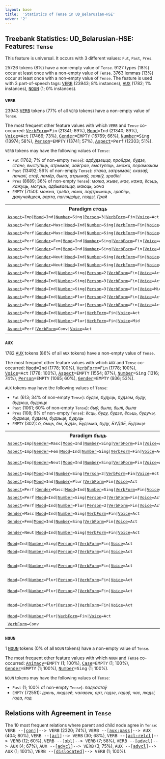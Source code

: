 ```yaml
---
layout: base
title:  'Statistics of Tense in UD_Belarusian-HSE'
udver: '2'
---
```


## Treebank Statistics: UD_Belarusian-HSE: Features: `Tense`

This feature is universal.
It occurs with 3 different values: `Fut`, `Past`, `Pres`.

25726 tokens (8%) have a non-empty value of `Tense`.
9127 types (18%) occur at least once with a non-empty value of `Tense`.
3763 lemmas (13%) occur at least once with a non-empty value of `Tense`.
The feature is used with 3 part-of-speech tags: <tt><a href="be_hse-pos-VERB.html">VERB</a></tt> (23943; 8% instances), <tt><a href="be_hse-pos-AUX.html">AUX</a></tt> (1782; 1% instances), <tt><a href="be_hse-pos-NOUN.html">NOUN</a></tt> (1; 0% instances).

### `VERB`

23943 <tt><a href="be_hse-pos-VERB.html">VERB</a></tt> tokens (77% of all `VERB` tokens) have a non-empty value of `Tense`.

The most frequent other feature values with which `VERB` and `Tense` co-occurred: <tt><a href="be_hse-feat-VerbForm.html">VerbForm</a></tt><tt>=Fin</tt> (21341; 89%), <tt><a href="be_hse-feat-Mood.html">Mood</a></tt><tt>=Ind</tt> (21340; 89%), <tt><a href="be_hse-feat-Voice.html">Voice</a></tt><tt>=Act</tt> (17466; 73%), <tt><a href="be_hse-feat-Gender.html">Gender</a></tt><tt>=EMPTY</tt> (15769; 66%), <tt><a href="be_hse-feat-Number.html">Number</a></tt><tt>=Sing</tt> (13974; 58%), <tt><a href="be_hse-feat-Person.html">Person</a></tt><tt>=EMPTY</tt> (13741; 57%), <tt><a href="be_hse-feat-Aspect.html">Aspect</a></tt><tt>=Perf</tt> (12303; 51%).

`VERB` tokens may have the following values of `Tense`:

* `Fut` (1762; 7% of non-empty `Tense`): <em>адбудзецца, пройдзе, будзе, стане, выступіць, атрымае, зайграе, выступяць, зможа, пераможам</em>
* `Past` (13492; 56% of non-empty `Tense`): <em>стала, затрымалі, сказаў, пачалі, стаў, памёр, было, атрымаў, заявіў, зрабілі</em>
* `Pres` (8689; 36% of non-empty `Tense`): <em>можа, жыве, мае, кажа, ёсьць, кажуць, могуць, адбываецца, маюць, хоча</em>
* `EMPTY` (7150): <em>можна, трэба, няма, падтрымаць, зрабіць, далучайцеся, варта, паглядзіце, глядзі, Грай</em>

<table>
  <tr><th>Paradigm <i>стаць</i></th><th><tt>Pres</tt></th><th><tt>Fut</tt></th><th><tt>Past</tt></th></tr>
  <tr><td><tt><tt><a href="be_hse-feat-Aspect.html">Aspect</a></tt><tt>=Imp</tt>|<tt><a href="be_hse-feat-Mood.html">Mood</a></tt><tt>=Ind</tt>|<tt><a href="be_hse-feat-Number.html">Number</a></tt><tt>=Sing</tt>|<tt><a href="be_hse-feat-Person.html">Person</a></tt><tt>=3</tt>|<tt><a href="be_hse-feat-VerbForm.html">VerbForm</a></tt><tt>=Fin</tt>|<tt><a href="be_hse-feat-Voice.html">Voice</a></tt><tt>=Act</tt></tt></td><td><em>стане</em></td><td></td><td></td></tr>
  <tr><td><tt><tt><a href="be_hse-feat-Aspect.html">Aspect</a></tt><tt>=Perf</tt>|<tt><a href="be_hse-feat-Gender.html">Gender</a></tt><tt>=Masc</tt>|<tt><a href="be_hse-feat-Mood.html">Mood</a></tt><tt>=Ind</tt>|<tt><a href="be_hse-feat-Number.html">Number</a></tt><tt>=Sing</tt>|<tt><a href="be_hse-feat-VerbForm.html">VerbForm</a></tt><tt>=Fin</tt>|<tt><a href="be_hse-feat-Voice.html">Voice</a></tt><tt>=Act</tt></tt></td><td></td><td></td><td><em>стаў</em></td></tr>
  <tr><td><tt><tt><a href="be_hse-feat-Aspect.html">Aspect</a></tt><tt>=Perf</tt>|<tt><a href="be_hse-feat-Gender.html">Gender</a></tt><tt>=Masc</tt>|<tt><a href="be_hse-feat-Mood.html">Mood</a></tt><tt>=Ind</tt>|<tt><a href="be_hse-feat-Number.html">Number</a></tt><tt>=Sing</tt>|<tt><a href="be_hse-feat-VerbForm.html">VerbForm</a></tt><tt>=Fin</tt>|<tt><a href="be_hse-feat-Voice.html">Voice</a></tt><tt>=Mid</tt></tt></td><td></td><td></td><td><em>стаў</em></td></tr>
  <tr><td><tt><tt><a href="be_hse-feat-Aspect.html">Aspect</a></tt><tt>=Perf</tt>|<tt><a href="be_hse-feat-Gender.html">Gender</a></tt><tt>=Fem</tt>|<tt><a href="be_hse-feat-Mood.html">Mood</a></tt><tt>=Ind</tt>|<tt><a href="be_hse-feat-Number.html">Number</a></tt><tt>=Sing</tt>|<tt><a href="be_hse-feat-VerbForm.html">VerbForm</a></tt><tt>=Fin</tt>|<tt><a href="be_hse-feat-Voice.html">Voice</a></tt><tt>=Act</tt></tt></td><td></td><td></td><td><em>стала</em></td></tr>
  <tr><td><tt><tt><a href="be_hse-feat-Aspect.html">Aspect</a></tt><tt>=Perf</tt>|<tt><a href="be_hse-feat-Gender.html">Gender</a></tt><tt>=Fem</tt>|<tt><a href="be_hse-feat-Mood.html">Mood</a></tt><tt>=Ind</tt>|<tt><a href="be_hse-feat-Number.html">Number</a></tt><tt>=Sing</tt>|<tt><a href="be_hse-feat-VerbForm.html">VerbForm</a></tt><tt>=Fin</tt>|<tt><a href="be_hse-feat-Voice.html">Voice</a></tt><tt>=Mid</tt></tt></td><td></td><td></td><td><em>стала</em></td></tr>
  <tr><td><tt><tt><a href="be_hse-feat-Aspect.html">Aspect</a></tt><tt>=Perf</tt>|<tt><a href="be_hse-feat-Gender.html">Gender</a></tt><tt>=Neut</tt>|<tt><a href="be_hse-feat-Mood.html">Mood</a></tt><tt>=Ind</tt>|<tt><a href="be_hse-feat-Number.html">Number</a></tt><tt>=Sing</tt>|<tt><a href="be_hse-feat-VerbForm.html">VerbForm</a></tt><tt>=Fin</tt>|<tt><a href="be_hse-feat-Voice.html">Voice</a></tt><tt>=Act</tt></tt></td><td></td><td></td><td><em>стала</em></td></tr>
  <tr><td><tt><tt><a href="be_hse-feat-Aspect.html">Aspect</a></tt><tt>=Perf</tt>|<tt><a href="be_hse-feat-Gender.html">Gender</a></tt><tt>=Neut</tt>|<tt><a href="be_hse-feat-Mood.html">Mood</a></tt><tt>=Ind</tt>|<tt><a href="be_hse-feat-Number.html">Number</a></tt><tt>=Sing</tt>|<tt><a href="be_hse-feat-VerbForm.html">VerbForm</a></tt><tt>=Fin</tt>|<tt><a href="be_hse-feat-Voice.html">Voice</a></tt><tt>=Mid</tt></tt></td><td></td><td></td><td><em>стала</em></td></tr>
  <tr><td><tt><tt><a href="be_hse-feat-Aspect.html">Aspect</a></tt><tt>=Perf</tt>|<tt><a href="be_hse-feat-Mood.html">Mood</a></tt><tt>=Ind</tt>|<tt><a href="be_hse-feat-Number.html">Number</a></tt><tt>=Sing</tt>|<tt><a href="be_hse-feat-Person.html">Person</a></tt><tt>=2</tt>|<tt><a href="be_hse-feat-VerbForm.html">VerbForm</a></tt><tt>=Fin</tt>|<tt><a href="be_hse-feat-Voice.html">Voice</a></tt><tt>=Act</tt></tt></td><td></td><td><em>станеш</em></td><td></td></tr>
  <tr><td><tt><tt><a href="be_hse-feat-Aspect.html">Aspect</a></tt><tt>=Perf</tt>|<tt><a href="be_hse-feat-Mood.html">Mood</a></tt><tt>=Ind</tt>|<tt><a href="be_hse-feat-Number.html">Number</a></tt><tt>=Sing</tt>|<tt><a href="be_hse-feat-Person.html">Person</a></tt><tt>=3</tt>|<tt><a href="be_hse-feat-VerbForm.html">VerbForm</a></tt><tt>=Fin</tt>|<tt><a href="be_hse-feat-Voice.html">Voice</a></tt><tt>=Act</tt></tt></td><td></td><td><em>стане</em></td><td></td></tr>
  <tr><td><tt><tt><a href="be_hse-feat-Aspect.html">Aspect</a></tt><tt>=Perf</tt>|<tt><a href="be_hse-feat-Mood.html">Mood</a></tt><tt>=Ind</tt>|<tt><a href="be_hse-feat-Number.html">Number</a></tt><tt>=Sing</tt>|<tt><a href="be_hse-feat-Person.html">Person</a></tt><tt>=3</tt>|<tt><a href="be_hse-feat-VerbForm.html">VerbForm</a></tt><tt>=Fin</tt>|<tt><a href="be_hse-feat-Voice.html">Voice</a></tt><tt>=Mid</tt></tt></td><td></td><td><em>стане</em></td><td></td></tr>
  <tr><td><tt><tt><a href="be_hse-feat-Aspect.html">Aspect</a></tt><tt>=Perf</tt>|<tt><a href="be_hse-feat-Mood.html">Mood</a></tt><tt>=Ind</tt>|<tt><a href="be_hse-feat-Number.html">Number</a></tt><tt>=Plur</tt>|<tt><a href="be_hse-feat-Person.html">Person</a></tt><tt>=2</tt>|<tt><a href="be_hse-feat-VerbForm.html">VerbForm</a></tt><tt>=Fin</tt>|<tt><a href="be_hse-feat-Voice.html">Voice</a></tt><tt>=Act</tt></tt></td><td></td><td><em>станеце</em></td><td></td></tr>
  <tr><td><tt><tt><a href="be_hse-feat-Aspect.html">Aspect</a></tt><tt>=Perf</tt>|<tt><a href="be_hse-feat-Mood.html">Mood</a></tt><tt>=Ind</tt>|<tt><a href="be_hse-feat-Number.html">Number</a></tt><tt>=Plur</tt>|<tt><a href="be_hse-feat-Person.html">Person</a></tt><tt>=3</tt>|<tt><a href="be_hse-feat-VerbForm.html">VerbForm</a></tt><tt>=Fin</tt>|<tt><a href="be_hse-feat-Voice.html">Voice</a></tt><tt>=Act</tt></tt></td><td></td><td><em>стануць</em></td><td></td></tr>
  <tr><td><tt><tt><a href="be_hse-feat-Aspect.html">Aspect</a></tt><tt>=Perf</tt>|<tt><a href="be_hse-feat-Mood.html">Mood</a></tt><tt>=Ind</tt>|<tt><a href="be_hse-feat-Number.html">Number</a></tt><tt>=Plur</tt>|<tt><a href="be_hse-feat-VerbForm.html">VerbForm</a></tt><tt>=Fin</tt>|<tt><a href="be_hse-feat-Voice.html">Voice</a></tt><tt>=Act</tt></tt></td><td></td><td></td><td><em>сталі</em></td></tr>
  <tr><td><tt><tt><a href="be_hse-feat-Aspect.html">Aspect</a></tt><tt>=Perf</tt>|<tt><a href="be_hse-feat-Mood.html">Mood</a></tt><tt>=Ind</tt>|<tt><a href="be_hse-feat-Number.html">Number</a></tt><tt>=Plur</tt>|<tt><a href="be_hse-feat-VerbForm.html">VerbForm</a></tt><tt>=Fin</tt>|<tt><a href="be_hse-feat-Voice.html">Voice</a></tt><tt>=Mid</tt></tt></td><td></td><td></td><td><em>сталі</em></td></tr>
  <tr><td><tt><tt><a href="be_hse-feat-Aspect.html">Aspect</a></tt><tt>=Perf</tt>|<tt><a href="be_hse-feat-VerbForm.html">VerbForm</a></tt><tt>=Conv</tt>|<tt><a href="be_hse-feat-Voice.html">Voice</a></tt><tt>=Act</tt></tt></td><td></td><td></td><td><em>стаўшы</em></td></tr>
</table>

### `AUX`

1782 <tt><a href="be_hse-pos-AUX.html">AUX</a></tt> tokens (86% of all `AUX` tokens) have a non-empty value of `Tense`.

The most frequent other feature values with which `AUX` and `Tense` co-occurred: <tt><a href="be_hse-feat-Mood.html">Mood</a></tt><tt>=Ind</tt> (1778; 100%), <tt><a href="be_hse-feat-VerbForm.html">VerbForm</a></tt><tt>=Fin</tt> (1778; 100%), <tt><a href="be_hse-feat-Voice.html">Voice</a></tt><tt>=Act</tt> (1778; 100%), <tt><a href="be_hse-feat-Aspect.html">Aspect</a></tt><tt>=EMPTY</tt> (1554; 87%), <tt><a href="be_hse-feat-Number.html">Number</a></tt><tt>=Sing</tt> (1316; 74%), <tt><a href="be_hse-feat-Person.html">Person</a></tt><tt>=EMPTY</tt> (1065; 60%), <tt><a href="be_hse-feat-Gender.html">Gender</a></tt><tt>=EMPTY</tt> (936; 53%).

`AUX` tokens may have the following values of `Tense`:

* `Fut` (613; 34% of non-empty `Tense`): <em>будзе, будуць, будзем, буду, будзеш, будзеце</em>
* `Past` (1061; 60% of non-empty `Tense`): <em>быў, было, былі, была</em>
* `Pres` (108; 6% of non-empty `Tense`): <em>ёсць, буду, будзе, ёсьць, будучы, будзеце, будзем, будзьце, будуць</em>
* `EMPTY` (302): <em>б, быць, бы, Будзь, Будзьма, буду, БУДЗЕ, Будзьце</em>

<table>
  <tr><th>Paradigm <i>быць</i></th><th><tt>Pres</tt></th><th><tt>Fut</tt></th><th><tt>Past</tt></th></tr>
  <tr><td><tt><tt><a href="be_hse-feat-Aspect.html">Aspect</a></tt><tt>=Imp</tt>|<tt><a href="be_hse-feat-Gender.html">Gender</a></tt><tt>=Masc</tt>|<tt><a href="be_hse-feat-Mood.html">Mood</a></tt><tt>=Ind</tt>|<tt><a href="be_hse-feat-Number.html">Number</a></tt><tt>=Sing</tt>|<tt><a href="be_hse-feat-VerbForm.html">VerbForm</a></tt><tt>=Fin</tt>|<tt><a href="be_hse-feat-Voice.html">Voice</a></tt><tt>=Act</tt></tt></td><td></td><td></td><td><em>быў</em></td></tr>
  <tr><td><tt><tt><a href="be_hse-feat-Aspect.html">Aspect</a></tt><tt>=Imp</tt>|<tt><a href="be_hse-feat-Gender.html">Gender</a></tt><tt>=Fem</tt>|<tt><a href="be_hse-feat-Mood.html">Mood</a></tt><tt>=Ind</tt>|<tt><a href="be_hse-feat-Number.html">Number</a></tt><tt>=Sing</tt>|<tt><a href="be_hse-feat-VerbForm.html">VerbForm</a></tt><tt>=Fin</tt>|<tt><a href="be_hse-feat-Voice.html">Voice</a></tt><tt>=Act</tt></tt></td><td></td><td></td><td><em>была</em></td></tr>
  <tr><td><tt><tt><a href="be_hse-feat-Aspect.html">Aspect</a></tt><tt>=Imp</tt>|<tt><a href="be_hse-feat-Gender.html">Gender</a></tt><tt>=Neut</tt>|<tt><a href="be_hse-feat-Mood.html">Mood</a></tt><tt>=Ind</tt>|<tt><a href="be_hse-feat-Number.html">Number</a></tt><tt>=Sing</tt>|<tt><a href="be_hse-feat-VerbForm.html">VerbForm</a></tt><tt>=Fin</tt>|<tt><a href="be_hse-feat-Voice.html">Voice</a></tt><tt>=Act</tt></tt></td><td></td><td></td><td><em>было, была</em></td></tr>
  <tr><td><tt><tt><a href="be_hse-feat-Aspect.html">Aspect</a></tt><tt>=Imp</tt>|<tt><a href="be_hse-feat-Mood.html">Mood</a></tt><tt>=Ind</tt>|<tt><a href="be_hse-feat-Number.html">Number</a></tt><tt>=Sing</tt>|<tt><a href="be_hse-feat-Person.html">Person</a></tt><tt>=3</tt>|<tt><a href="be_hse-feat-VerbForm.html">VerbForm</a></tt><tt>=Fin</tt>|<tt><a href="be_hse-feat-Voice.html">Voice</a></tt><tt>=Act</tt></tt></td><td><em>ёсць</em></td><td></td><td></td></tr>
  <tr><td><tt><tt><a href="be_hse-feat-Aspect.html">Aspect</a></tt><tt>=Imp</tt>|<tt><a href="be_hse-feat-Mood.html">Mood</a></tt><tt>=Ind</tt>|<tt><a href="be_hse-feat-Number.html">Number</a></tt><tt>=Plur</tt>|<tt><a href="be_hse-feat-VerbForm.html">VerbForm</a></tt><tt>=Fin</tt>|<tt><a href="be_hse-feat-Voice.html">Voice</a></tt><tt>=Act</tt></tt></td><td></td><td></td><td><em>былі</em></td></tr>
  <tr><td><tt><tt><a href="be_hse-feat-Aspect.html">Aspect</a></tt><tt>=Perf</tt>|<tt><a href="be_hse-feat-Gender.html">Gender</a></tt><tt>=Masc</tt>|<tt><a href="be_hse-feat-Mood.html">Mood</a></tt><tt>=Ind</tt>|<tt><a href="be_hse-feat-Number.html">Number</a></tt><tt>=Sing</tt>|<tt><a href="be_hse-feat-VerbForm.html">VerbForm</a></tt><tt>=Fin</tt>|<tt><a href="be_hse-feat-Voice.html">Voice</a></tt><tt>=Act</tt></tt></td><td></td><td></td><td><em>Быў</em></td></tr>
  <tr><td><tt><tt><a href="be_hse-feat-Aspect.html">Aspect</a></tt><tt>=Perf</tt>|<tt><a href="be_hse-feat-Mood.html">Mood</a></tt><tt>=Ind</tt>|<tt><a href="be_hse-feat-Number.html">Number</a></tt><tt>=Sing</tt>|<tt><a href="be_hse-feat-Person.html">Person</a></tt><tt>=3</tt>|<tt><a href="be_hse-feat-VerbForm.html">VerbForm</a></tt><tt>=Fin</tt>|<tt><a href="be_hse-feat-Voice.html">Voice</a></tt><tt>=Act</tt></tt></td><td></td><td><em>будзе</em></td><td></td></tr>
  <tr><td><tt><tt><a href="be_hse-feat-Aspect.html">Aspect</a></tt><tt>=Perf</tt>|<tt><a href="be_hse-feat-Mood.html">Mood</a></tt><tt>=Ind</tt>|<tt><a href="be_hse-feat-Number.html">Number</a></tt><tt>=Plur</tt>|<tt><a href="be_hse-feat-Person.html">Person</a></tt><tt>=3</tt>|<tt><a href="be_hse-feat-VerbForm.html">VerbForm</a></tt><tt>=Fin</tt>|<tt><a href="be_hse-feat-Voice.html">Voice</a></tt><tt>=Act</tt></tt></td><td></td><td><em>будуць</em></td><td></td></tr>
  <tr><td><tt><tt><a href="be_hse-feat-Gender.html">Gender</a></tt><tt>=Masc</tt>|<tt><a href="be_hse-feat-Mood.html">Mood</a></tt><tt>=Ind</tt>|<tt><a href="be_hse-feat-Number.html">Number</a></tt><tt>=Sing</tt>|<tt><a href="be_hse-feat-VerbForm.html">VerbForm</a></tt><tt>=Fin</tt>|<tt><a href="be_hse-feat-Voice.html">Voice</a></tt><tt>=Act</tt></tt></td><td></td><td></td><td><em>быў</em></td></tr>
  <tr><td><tt><tt><a href="be_hse-feat-Gender.html">Gender</a></tt><tt>=Fem</tt>|<tt><a href="be_hse-feat-Mood.html">Mood</a></tt><tt>=Ind</tt>|<tt><a href="be_hse-feat-Number.html">Number</a></tt><tt>=Sing</tt>|<tt><a href="be_hse-feat-VerbForm.html">VerbForm</a></tt><tt>=Fin</tt>|<tt><a href="be_hse-feat-Voice.html">Voice</a></tt><tt>=Act</tt></tt></td><td></td><td></td><td><em>была</em></td></tr>
  <tr><td><tt><tt><a href="be_hse-feat-Gender.html">Gender</a></tt><tt>=Neut</tt>|<tt><a href="be_hse-feat-Mood.html">Mood</a></tt><tt>=Ind</tt>|<tt><a href="be_hse-feat-Number.html">Number</a></tt><tt>=Sing</tt>|<tt><a href="be_hse-feat-VerbForm.html">VerbForm</a></tt><tt>=Fin</tt>|<tt><a href="be_hse-feat-Voice.html">Voice</a></tt><tt>=Act</tt></tt></td><td></td><td></td><td><em>было, была</em></td></tr>
  <tr><td><tt><tt><a href="be_hse-feat-Mood.html">Mood</a></tt><tt>=Ind</tt>|<tt><a href="be_hse-feat-Number.html">Number</a></tt><tt>=Sing</tt>|<tt><a href="be_hse-feat-Person.html">Person</a></tt><tt>=1</tt>|<tt><a href="be_hse-feat-VerbForm.html">VerbForm</a></tt><tt>=Fin</tt>|<tt><a href="be_hse-feat-Voice.html">Voice</a></tt><tt>=Act</tt></tt></td><td><em>буду</em></td><td><em>буду</em></td><td></td></tr>
  <tr><td><tt><tt><a href="be_hse-feat-Mood.html">Mood</a></tt><tt>=Ind</tt>|<tt><a href="be_hse-feat-Number.html">Number</a></tt><tt>=Sing</tt>|<tt><a href="be_hse-feat-Person.html">Person</a></tt><tt>=2</tt>|<tt><a href="be_hse-feat-VerbForm.html">VerbForm</a></tt><tt>=Fin</tt>|<tt><a href="be_hse-feat-Voice.html">Voice</a></tt><tt>=Act</tt></tt></td><td></td><td><em>будзеш</em></td><td></td></tr>
  <tr><td><tt><tt><a href="be_hse-feat-Mood.html">Mood</a></tt><tt>=Ind</tt>|<tt><a href="be_hse-feat-Number.html">Number</a></tt><tt>=Sing</tt>|<tt><a href="be_hse-feat-Person.html">Person</a></tt><tt>=3</tt>|<tt><a href="be_hse-feat-VerbForm.html">VerbForm</a></tt><tt>=Fin</tt>|<tt><a href="be_hse-feat-Voice.html">Voice</a></tt><tt>=Act</tt></tt></td><td><em>ёсць, будзе, ёсьць</em></td><td><em>будзе, буду</em></td><td></td></tr>
  <tr><td><tt><tt><a href="be_hse-feat-Mood.html">Mood</a></tt><tt>=Ind</tt>|<tt><a href="be_hse-feat-Number.html">Number</a></tt><tt>=Plur</tt>|<tt><a href="be_hse-feat-Person.html">Person</a></tt><tt>=1</tt>|<tt><a href="be_hse-feat-VerbForm.html">VerbForm</a></tt><tt>=Fin</tt>|<tt><a href="be_hse-feat-Voice.html">Voice</a></tt><tt>=Act</tt></tt></td><td><em>будзем</em></td><td><em>будзем</em></td><td></td></tr>
  <tr><td><tt><tt><a href="be_hse-feat-Mood.html">Mood</a></tt><tt>=Ind</tt>|<tt><a href="be_hse-feat-Number.html">Number</a></tt><tt>=Plur</tt>|<tt><a href="be_hse-feat-Person.html">Person</a></tt><tt>=2</tt>|<tt><a href="be_hse-feat-VerbForm.html">VerbForm</a></tt><tt>=Fin</tt>|<tt><a href="be_hse-feat-Voice.html">Voice</a></tt><tt>=Act</tt></tt></td><td><em>будзеце, будзьце</em></td><td><em>будзеце</em></td><td></td></tr>
  <tr><td><tt><tt><a href="be_hse-feat-Mood.html">Mood</a></tt><tt>=Ind</tt>|<tt><a href="be_hse-feat-Number.html">Number</a></tt><tt>=Plur</tt>|<tt><a href="be_hse-feat-Person.html">Person</a></tt><tt>=3</tt>|<tt><a href="be_hse-feat-VerbForm.html">VerbForm</a></tt><tt>=Fin</tt>|<tt><a href="be_hse-feat-Voice.html">Voice</a></tt><tt>=Act</tt></tt></td><td><em>ёсць, будуць</em></td><td><em>будуць</em></td><td></td></tr>
  <tr><td><tt><tt><a href="be_hse-feat-Mood.html">Mood</a></tt><tt>=Ind</tt>|<tt><a href="be_hse-feat-Number.html">Number</a></tt><tt>=Plur</tt>|<tt><a href="be_hse-feat-VerbForm.html">VerbForm</a></tt><tt>=Fin</tt>|<tt><a href="be_hse-feat-Voice.html">Voice</a></tt><tt>=Act</tt></tt></td><td></td><td></td><td><em>былі</em></td></tr>
  <tr><td><tt><tt><a href="be_hse-feat-VerbForm.html">VerbForm</a></tt><tt>=Conv</tt></tt></td><td><em>будучы</em></td><td></td><td></td></tr>
</table>

### `NOUN`

1 <tt><a href="be_hse-pos-NOUN.html">NOUN</a></tt> tokens (0% of all `NOUN` tokens) have a non-empty value of `Tense`.

The most frequent other feature values with which `NOUN` and `Tense` co-occurred: <tt><a href="be_hse-feat-Animacy.html">Animacy</a></tt><tt>=EMPTY</tt> (1; 100%), <tt><a href="be_hse-feat-Case.html">Case</a></tt><tt>=EMPTY</tt> (1; 100%), <tt><a href="be_hse-feat-Gender.html">Gender</a></tt><tt>=EMPTY</tt> (1; 100%), <tt><a href="be_hse-feat-Number.html">Number</a></tt><tt>=Sing</tt> (1; 100%).

`NOUN` tokens may have the following values of `Tense`:

* `Past` (1; 100% of non-empty `Tense`): <em>падкастаў</em>
* `EMPTY` (72551): <em>дзень, людзей, чалавек, арт, годзе, гадоў, час, людзі, года, год</em>

## Relations with Agreement in `Tense`

The 10 most frequent relations where parent and child node agree in `Tense`:
<tt>VERB --[<tt><a href="be_hse-dep-conj.html">conj</a></tt>]--> VERB</tt> (2320; 74%),
<tt>VERB --[<tt><a href="be_hse-dep-aux-pass.html">aux:pass</a></tt>]--> AUX</tt> (404; 80%),
<tt>VERB --[<tt><a href="be_hse-dep-acl.html">acl</a></tt>]--> VERB</tt> (30; 68%),
<tt>VERB --[<tt><a href="be_hse-dep-acl-relcl.html">acl:relcl</a></tt>]--> VERB</tt> (12; 60%),
<tt>VERB --[<tt><a href="be_hse-dep-obl.html">obl</a></tt>]--> VERB</tt> (7; 58%),
<tt>VERB --[<tt><a href="be_hse-dep-advcl.html">advcl</a></tt>]--> AUX</tt> (4; 67%),
<tt>AUX --[<tt><a href="be_hse-dep-advcl.html">advcl</a></tt>]--> VERB</tt> (3; 75%),
<tt>AUX --[<tt><a href="be_hse-dep-advcl.html">advcl</a></tt>]--> AUX</tt> (1; 100%),
<tt>VERB --[<tt><a href="be_hse-dep-dislocated.html">dislocated</a></tt>]--> VERB</tt> (1; 100%).

